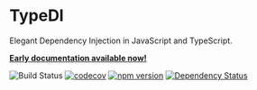 # TypeDI

Elegant Dependency Injection in JavaScript and TypeScript.

[**Early documentation available now!**]([Title](https://649cc5a61da646095875bec1--earnest-chebakia-537b95.netlify.app/docs/getting-started))

![Build Status](https://github.com/typestack/typedi/workflows/CI/badge.svg)
[![codecov](https://codecov.io/gh/typestack/typedi/branch/master/graph/badge.svg)](https://codecov.io/gh/typestack/typedi)
[![npm version](https://badge.fury.io/js/typedi.svg)](https://badge.fury.io/js/typedi)
[![Dependency Status](https://david-dm.org/typestack/typedi.svg)](https://david-dm.org/typestack/typedi)
